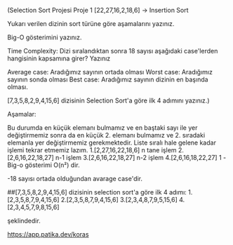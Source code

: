 (Selection Sort Projesi
Proje 1
[22,27,16,2,18,6] -> Insertion Sort

Yukarı verilen dizinin sort türüne göre aşamalarını yazınız.

Big-O gösterimini yazınız.

Time Complexity: Dizi sıralandıktan sonra 18 sayısı aşağıdaki case'lerden hangisinin kapsamına girer? Yazınız

Average case: Aradığımız sayının ortada olması
Worst case: Aradığımız sayının sonda olması
Best case: Aradığımız sayının dizinin en başında olması.



[7,3,5,8,2,9,4,15,6] dizisinin Selection Sort'a göre ilk 4 adımını yazınız.)


Aşamalar:

Bu durumda en küçük elemanı bulmamız ve en baştaki sayı ile yer değiştirmemiz sonra da en küçük 2. elemanı bulmamız ve 2. sıradaki elemanla yer değiştirmemiz gerekmektedir. Liste sıralı hale gelene kadar işlemi tekrar etmemiz lazım.
1.[2,27,16,22,18,6] n tane işlem
2.[2,6,16,22,18,27] n-1 işlem
3.[2,6,16,22,18,27] n-2 işlem
4.[2,6,16,18,22,27] 1 
-Big-o gösterimi O(n²) dir.

-18 sayısı ortada olduğundan avarage case'dir.

##[7,3,5,8,2,9,4,15,6] dizisinin selection sort'a göre ilk 4 adımı:
1.[2,3,5,8,7,9,4,15,6]
2.[2,3,5,8,7,9,4,15,6]
3.[2,3,4,8,7,9,5,15,6]
4.[2,3,4,5,7,9,8,15,6] 

şeklindedir.

https://app.patika.dev/koras